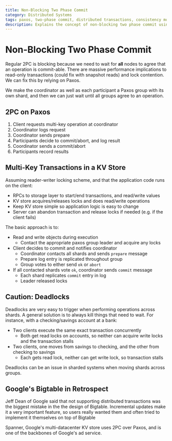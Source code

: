 ```yaml
---
title: Non-Blocking Two Phase Commit
category: Distributed Systems
tags: paxos, two-phase commit, distributed transactions, consistency models
description: Explains the concept of non-blocking two phase commit using Paxos
---
```


# Non-Blocking Two Phase Commit

Regular 2PC is blocking because we need to wait for **all** nodes to agree that an operation is commit-able. There are massive performance implications to read-only transactions (could fix with snapshot reads) and lock contention. We can fix this by relying on Paxos.

We make the coordinator as well as each participant a Paxos group with its own shard, and then we can just wait until all groups agree to an operation.

## 2PC on Paxos

1. Client requests multi-key operation at coordinator
2. Coordinator logs request
3. Coordinator sends prepare
4. Participants decide to commit/abort, and log result
5. Coordinator sends a commit/abort
6. Participants record results

## Multi-Key Transactions in a KV Store

Assuming reader-writer locking scheme, and that the application code runs on the client:

- RPCs to storage layer to start/end transactions, and read/write values
- KV store acquires/releases locks and does read/write operations
- Keep KV store simple so application logic is easy to change
- Server can abandon transaction and release locks if needed (e.g. if the client fails)

The basic approach is to:

- Read and write objects during execution
  - Contact the appropriate paxos group leader and acquire any locks
- Client decides to commit and notifies coordinator
  - Coordinator contacts all shards and sends `prepare` message
  - Prepare log entry is replicated throughout group
  - Group votes to either send `ok` or `abort`
- If all contacted shards vote `ok`, coordinator sends `commit` message
  - Each shard replicates `commit` entry in log
  - Leader released locks

## Caution: Deadlocks

Deadlocks are very easy to trigger when performing operations across shards. A general solution is to always kill things that need to wait. For instance, with a checking/savings account at a bank:

- Two clients execute the same exact transaction concurrently
  - Both get read locks on accounts, so neither can acquire write locks and the transaction stalls
- Two clients, one moves from savings to checking, and the other from checking to savings
  - Each gets read lock, neither can get write lock, so transaction stalls

Deadlocks can be an issue in sharded systems when moving shards across groups.

## Google's Bigtable in Retrospect

Jeff Dean of Google said that not supporting distributed transactions was the biggest mistake in the the design of Bigtable. Incremental updates make it a very important feature, so users really wanted them and often tried to implement it themselves on top of Bigtable

Spanner, Google's multi-datacenter KV store uses 2PC over Paxos, and is one of the backbones of Google's ad service.
